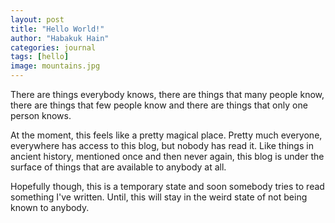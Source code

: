 ```yaml
---
layout: post
title: "Hello World!"
author: "Habakuk Hain"
categories: journal
tags: [hello]
image: mountains.jpg
---
```


There are things everybody knows, there are things that many people know, there are things that few people know and there are things that only one person knows.

At the moment, this feels like a pretty magical place. Pretty much everyone, everywhere has access to this blog, but nobody has read it.
Like things in ancient history, mentioned once and then never again, this blog is under the surface of things that are available to anybody at all. 

Hopefully though, this is a temporary state and soon somebody tries to read something I've written. Until, this will stay in the weird state of not being known to anybody. 
